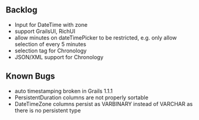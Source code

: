 ## Backlog

* Input for DateTime with zone
* support GrailsUI, RichUI
* allow minutes on dateTimePicker to be restricted, e.g. only allow selection of every 5 minutes
* selection tag for Chronology
* JSON/XML support for Chronology

## Known Bugs

* auto timestamping broken in Grails 1.1.1
* PersistentDuration columns are not properly sortable
* DateTimeZone columns persist as VARBINARY instead of VARCHAR as there is no persistent type